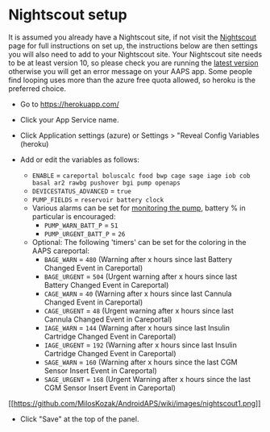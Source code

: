 # Nightscout setup

It is assumed you already have a Nightscout site, if not visit the [Nightscout](http://www.nightscout.info/wiki/welcome/set-up-nightscout-using-heroku) page for full instructions on set up, the instructions below are then settings you will also need to add to your Nightscout site.  Your Nightscout site needs to be at least version 10, so please check you are running the [latest version](http://www.nightscout.info/wiki/welcome/how-to-update-to-latest-cgm-remote-monitor-aka-cookie) otherwise you will get an error message on your AAPS app.  Some people find looping uses more than the azure free quota allowed, so heroku is the preferred choice.

* Go to https://herokuapp.com/

* Click your App Service name.

* Click Application settings (azure) or Settings > "Reveal Config Variables (heroku)

* Add or edit the variables as follows:
  * `ENABLE` = `careportal boluscalc food bwp cage sage iage iob cob basal ar2 rawbg pushover bgi pump openaps`
  * `DEVICESTATUS_ADVANCED` = `true`
  * `PUMP_FIELDS` = `reservoir battery clock`
  * Various alarms can be set for [monitoring the pump](https://github.com/nightscout/cgm-remote-monitor#pump-pump-monitoring), battery % in particular is encouraged:
    * `PUMP_WARN_BATT_P` = `51`
    * `PUMP_URGENT_BATT_P` = `26`  
  * Optional: The following 'timers' can be set for the coloring in the AAPS careportal:
    * `BAGE_WARN` = `480` (Warning after x hours since last Battery Changed Event in Careportal)
	* `BAGE_URGENT` = `504` (Urgent warning after x hours since last Battery Changed Event in Careportal)
	* `CAGE_WARN` = `40` (Warning after x hours since last Cannula Changed Event in Careportal)
	* `CAGE_URGENT` = `48` (Urgent warning after x hours since last Cannula Changed Event in Careportal)
	* `IAGE_WARN` = `144` (Warning after x hours since last Insulin Cartridge Changed Event in Careportal)
	* `IAGE_URGENT` = `192` (Warning after x hours since last Insulin Cartridge Changed Event in Careportal)
	* `SAGE_WARN` = `160` (Warning after x hours since the last CGM Sensor Insert Event in Careportal)
	* `SAGE_URGENT` = `168` (Urgent Warning after x hours since the last CGM Sensor Insert Event in Careportal)

  

[[https://github.com/MilosKozak/AndroidAPS/wiki/images/nightscout1.png]]

* Click "Save" at the top of the panel.
